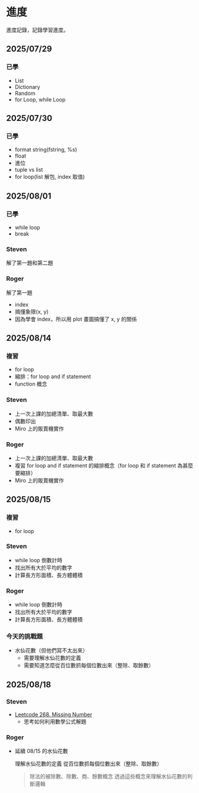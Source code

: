 # 進度

進度記錄，記錄學習進度。

## 2025/07/29

### 已學

- List
- Dictionary
- Random
- for Loop, while Loop

## 2025/07/30

### 已學

- format string(fstring, %s)
- float
- 進位
- tuple vs list
- for loop(list 解包, index 取值)

## 2025/08/01

### 已學

- while loop
- break

### Steven

解了第一題和第二題

### Roger

解了第一題

- index
- 搞懂象限(x, y)
- 因為學會 index，所以用 plot 畫圖搞懂了 x, y 的關係

## 2025/08/14

### 複習

- for loop
- 縮排：for loop and if statement
- function 概念

### Steven

- 上一次上課的加總清單、取最大數
- 偶數印出
- Miro 上的販賣機實作

### Roger

- 上一次上課的加總清單、取最大數
- 複習 for loop and if statement 的縮排概念（for loop 和 if statement 為甚麼要縮排）
- Miro 上的販賣機實作

## 2025/08/15

### 複習

- for loop

### Steven

- while loop 倒數計時
- 找出所有大於平均的數字
- 計算長方形面積、長方體體積

### Roger

- while loop 倒數計時
- 找出所有大於平均的數字
- 計算長方形面積、長方體體積

### 今天的挑戰題

- 水仙花數（但他們寫不太出來）
  - 需要理解水仙花數的定義
  - 需要知道怎麼從百位數抓每個位數出來（整除、取餘數）

## 2025/08/18

### Steven

- [Leetcode 268. Missing Number](https://leetcode.com/problems/missing-number/)
  - 思考如何利用數學公式解題

### Roger

- 延續 08/15 的水仙花數

  理解水仙花數的定義
  從百位數抓每個位數出來（整除、取餘數）

  > 除法的被除數、除數、商、餘數概念
  > 透過這些概念來理解水仙花數的判斷邏輯
